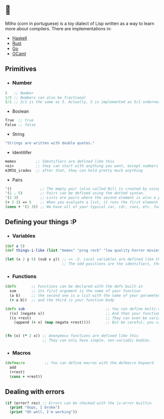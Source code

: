 # 🌽

Milho (corn in portuguese) is a toy dialect of Lisp written as a way to learn more about compilers.
There are implementations in:
- [Haskell](https://github.com/celsobonutti/milho)
- [Rust](https://github.com/celsobonutti/milho-rust)
- [Go](https://github.com/danfragoso/milho)
- [OCaml](https://github.com/renatoalencar/milho-ocaml)

## Primitives

- ### Number

```clojure
5   ;; Number
1/5 ;; Numbers can also be fractional
5/1 ;; 5/1 is the same as 5. Actually, 5 is implemented as 5/1 underneath
```

- Boolean

```clojure
True  ;; true
False ;; false
```

- String

```clojure
"Strings are written with double quotes."
```

- Identitifer

```clojure
memes         ;; Identifiers are defined like this
<oi>          ;; they can start with anything you want, except numbers
m3M3$_irados  ;; after that, they can hold pretty much anything
```

- Pairs 

```clojure
'()             ;; The empty pair (also called Nil) is created by using empty parenthesis.
'(1 . 5)        ;; Pairs can be defined using the dotted syntax.
'(2 3)          ;; Lists are pairs where the second element is also a pair, and are defined by putting anything between parenthesis.
(+ 2 3) => 5    ;; When you evaluate a list, it runs the first element as a function with the remaining elements as arguments.
(cons + '(2 3)) ;; We have all of your typical car, cdr, cons, etc. functions
```

## Defining your things :P

- ### Variables

```clojure
(def a 5)                                                                  ;; Variables are declared with the def built-in
(def things-i-like (list "memes" "prog rock" "low quality horror movies")) ;; And they can hold pretty much everything ;)

(let (x 2 y 5) (sub x y)) ;; => -3. Local variables are defined like this.
                          ;; The odd positions are the identifiers, the even are the values.
```

- ### Functions

```clojure
(defn       ;; Functions can be declared with the defn built-in
  sum       ;; its first argument is the name of your function
  (a b)     ;; the second one is a list with the name of your parameters
  (+ a b))  ;; and the third is your function body 

(defn sub                                     ;; You can define multi-arity functions like this.
  ((x) (negate x))                            ;; And then your function will work according to the number of parameters
  ((x +rest)                                  ;; They can even be variadics
    (append (+ x) (map negate +rest))))       ;; But be careful: you can only have one body per number of params, and one variadic
   

(fn (x) (* 2 x)) ;; Anonymous functions are defined like this
                 ;; They can only have simple, non-variadic bodies.
```

- ### Macros

```clojure
(defmacro         ;; You can define macros with the defmacro keyword 
  add
  (+rest)
  (cons + +rest)) 
```

## Dealing with errors

```clojure
(if (error? res) ;; Errors can be checked with the is-error builtin
  (print "Oops, I broke")
  (print "Oh well, I'm working"))
```
